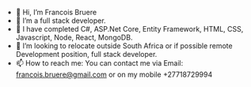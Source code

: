 - 👋 Hi, I’m Francois Bruere
- 👀 I’m a full stack developer. 
- 🌱 I have completed C#, ASP.Net Core, Entity Framework, HTML, CSS, Javascript, Node, React, MongoDB.
- 💞️ I’m looking to relocate outside South Africa or if possible remote Development position, full stack developer.
- 📫 How to reach me: You can contact me via Email: francois.bruere@gmail.com or on my mobile +27718729994

<!---
FrancoisBruere/FrancoisBruere is a ✨ special ✨ repository because its `README.md` (this file) appears on your GitHub profile.
You can click the Preview link to take a look at your changes.
--->
